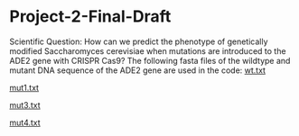 # Project-2-Final-Draft
Scientific Question: How can we predict the phenotype of genetically modified Saccharomyces cerevisiae when mutations are introduced to the ADE2 gene with CRISPR Cas9?
The following fasta files of the wildtype and mutant DNA sequence of the ADE2 gene are used in the code: 
[wt.txt](https://github.com/sabrinala/Project-2-Final-Draft/files/6641685/wt.txt)

[mut1.txt](https://github.com/sabrinala/Project-2-Final-Draft/files/6641686/mut1.txt)

[mut3.txt](https://github.com/sabrinala/Project-2-Final-Draft/files/6641687/mut3.txt)

[mut4.txt](https://github.com/sabrinala/Project-2-Final-Draft/files/6641689/mut4.txt)

